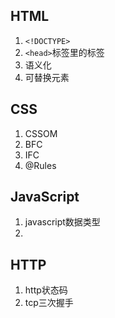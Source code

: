 ## HTML

1. ```<!DOCTYPE>```
2. ```<head>```标签里的标签
3. 语义化
4. 可替换元素


## CSS

1. CSSOM
2. BFC
3. IFC
4. @Rules


## JavaScript

1. javascript数据类型
2. 

## HTTP

1. http状态码
2. tcp三次握手 

